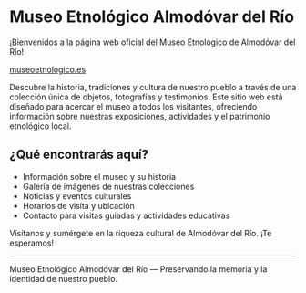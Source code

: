 # Museo Etnológico Almodóvar del Río

¡Bienvenidos a la página web oficial del Museo Etnológico de Almodóvar del Río!

[museoetnologico.es](https://museoetnologico.es)

Descubre la historia, tradiciones y cultura de nuestro pueblo a través de una colección única de objetos, fotografías y testimonios. Este sitio web está diseñado para acercar el museo a todos los visitantes, ofreciendo información sobre nuestras exposiciones, actividades y el patrimonio etnológico local.

## ¿Qué encontrarás aquí?
- Información sobre el museo y su historia
- Galería de imágenes de nuestras colecciones
- Noticias y eventos culturales
- Horarios de visita y ubicación
- Contacto para visitas guiadas y actividades educativas

Visítanos y sumérgete en la riqueza cultural de Almodóvar del Río. ¡Te esperamos!

---

Museo Etnológico Almodóvar del Río — Preservando la memoria y la identidad de nuestro pueblo.